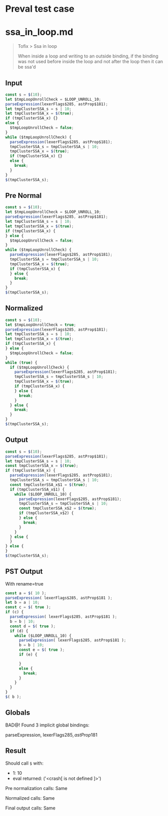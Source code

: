 # Preval test case

# ssa_in_loop.md

> Tofix > Ssa in loop
>
> When inside a loop and writing to an outside binding, if the binding was not used before inside the loop and not after the loop then it can be ssa'd

## Input

`````js filename=intro
const s = $(10);
let $tmpLoopUnrollCheck = $LOOP_UNROLL_10;
parseExpression(lexerFlags$285, astProp$181);
let tmpClusterSSA_s = s | 10;
let tmpClusterSSA_x = $(true);
if (tmpClusterSSA_x) {}
else {
  $tmpLoopUnrollCheck = false;
}
while ($tmpLoopUnrollCheck) {
  parseExpression(lexerFlags$285, astProp$181);
  tmpClusterSSA_s = tmpClusterSSA_s | 10;
  tmpClusterSSA_x = $(true);
  if (tmpClusterSSA_x) {}
  else {
    break;
  }
}
$(tmpClusterSSA_s);
`````

## Pre Normal


`````js filename=intro
const s = $(10);
let $tmpLoopUnrollCheck = $LOOP_UNROLL_10;
parseExpression(lexerFlags$285, astProp$181);
let tmpClusterSSA_s = s | 10;
let tmpClusterSSA_x = $(true);
if (tmpClusterSSA_x) {
} else {
  $tmpLoopUnrollCheck = false;
}
while ($tmpLoopUnrollCheck) {
  parseExpression(lexerFlags$285, astProp$181);
  tmpClusterSSA_s = tmpClusterSSA_s | 10;
  tmpClusterSSA_x = $(true);
  if (tmpClusterSSA_x) {
  } else {
    break;
  }
}
$(tmpClusterSSA_s);
`````

## Normalized


`````js filename=intro
const s = $(10);
let $tmpLoopUnrollCheck = true;
parseExpression(lexerFlags$285, astProp$181);
let tmpClusterSSA_s = s | 10;
let tmpClusterSSA_x = $(true);
if (tmpClusterSSA_x) {
} else {
  $tmpLoopUnrollCheck = false;
}
while (true) {
  if ($tmpLoopUnrollCheck) {
    parseExpression(lexerFlags$285, astProp$181);
    tmpClusterSSA_s = tmpClusterSSA_s | 10;
    tmpClusterSSA_x = $(true);
    if (tmpClusterSSA_x) {
    } else {
      break;
    }
  } else {
    break;
  }
}
$(tmpClusterSSA_s);
`````

## Output


`````js filename=intro
const s = $(10);
parseExpression(lexerFlags$285, astProp$181);
let tmpClusterSSA_s = s | 10;
const tmpClusterSSA_x = $(true);
if (tmpClusterSSA_x) {
  parseExpression(lexerFlags$285, astProp$181);
  tmpClusterSSA_s = tmpClusterSSA_s | 10;
  const tmpClusterSSA_x$1 = $(true);
  if (tmpClusterSSA_x$1) {
    while ($LOOP_UNROLL_10) {
      parseExpression(lexerFlags$285, astProp$181);
      tmpClusterSSA_s = tmpClusterSSA_s | 10;
      const tmpClusterSSA_x$2 = $(true);
      if (tmpClusterSSA_x$2) {
      } else {
        break;
      }
    }
  } else {
  }
} else {
}
$(tmpClusterSSA_s);
`````

## PST Output

With rename=true

`````js filename=intro
const a = $( 10 );
parseExpression( lexerFlags$285, astProp$181 );
let b = a | 10;
const c = $( true );
if (c) {
  parseExpression( lexerFlags$285, astProp$181 );
  b = b | 10;
  const d = $( true );
  if (d) {
    while ($LOOP_UNROLL_10) {
      parseExpression( lexerFlags$285, astProp$181 );
      b = b | 10;
      const e = $( true );
      if (e) {

      }
      else {
        break;
      }
    }
  }
}
$( b );
`````

## Globals

BAD@! Found 3 implicit global bindings:

parseExpression, lexerFlags$285, astProp$181

## Result

Should call `$` with:
 - 1: 10
 - eval returned: ('<crash[ <ref> is not defined ]>')

Pre normalization calls: Same

Normalized calls: Same

Final output calls: Same
